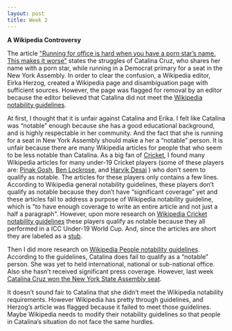 ```yaml
---
layout: post
title: Week 2
---
```



__A Wikipedia Controversy__

The article ["Running for office is hard when you have a porn star’s name. This makes it worse"](https://qz.com/1352568/running-for-office-is-hard-when-you-have-a-porn-stars-name-this-makes-it-worse/) states the struggles of Catalina Cruz, who shares her name with a porn star, while running in a Democrat primary for a seat in the New York Assembly. In order to clear the confusion, a Wikipedia editor, Eirka Herzog, created a Wikipedia page and disambiguation page with sufficient sources. However, the page was flagged for removal by an editor because the editor believed that Catalina did not meet the [Wikipedia notability guidelines](https://en.wikipedia.org/wiki/Wikipedia:Notability).

At first, I thought that it is unfair against Catalina and Erika. I felt like Catalina was “notable” enough because she has a good educational background, and is highly respectable in her community. And the fact that she is running for a seat in New York Assembly should make a her a “notable” person. It is unfair because there are many Wikipedia articles for people that who seem to be less notable than Catalina. As a big fan of [Cricket](https://en.wikipedia.org/wiki/Cricket), I found many Wikipedia articles for many under-19 Cricket players (some of these players are: [Pinak Gosh](https://en.wikipedia.org/wiki/Pinak_Ghosh), [Ben Lockrose](https://en.wikipedia.org/wiki/Ben_Lockrose), and [Harvik Desai](https://en.wikipedia.org/wiki/Harvik_Desai) ) who don't seem to qualify as notable. The articles for these players only contains a few lines. According to Wikipedia general notability guidelines, these players don’t qualify as notable because they don’t have “significant coverage” yet and these articles fail to address a purpose of Wikipedia notability guideline, which is "to have enough coverage to write an entire article and not just a half a paragraph". However, upon more research on [Wikipedia Cricket notability guidelines](https://en.wikipedia.org/wiki/Wikipedia:WikiProject_Cricket#CRIN) these players qualify as notable because they all performed in a ICC Under-19 World Cup. And, since the articles are short they are labeled as a [stub](https://en.wikipedia.org/wiki/Wikipedia:Stub). 
 
Then I did more research on [Wikipedia People notability guidelines](https://en.wikipedia.org/wiki/Wikipedia:Notability_(people)). According to the guidelines, Catalina does fail to qualify as a “notable” person. She was yet to held international, national or sub-national office. Also she hasn’t received significant press coverage. However, last week [Catalina Cruz won the New York State Assembly seat](https://pix11.com/2018/09/14/__trashed-5/). 

It doesn’t sound fair to Catalina that she didn’t meet the Wikipedia notability requirements. However Wikipedia has pretty through guidelines, and Herzog’s article was flagged because it failed to meet those guidelines. Maybe Wikipedia needs to modify their notability guidelines so that people in Catalina’s situation do not face the same hurdles.

